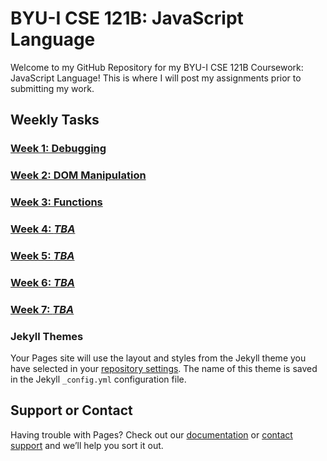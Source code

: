 # BYU-I CSE 121B: JavaScript Language

Welcome to my GitHub Repository for my BYU-I CSE 121B Coursework: JavaScript Language! This is where I will post my assignments prior to submitting my work.

## Weekly Tasks

### [Week 1: Debugging](Week_1/hello.html)

### [Week 2: DOM Manipulation](/Week_2/task2.html)

### [Week 3: Functions](/Week_3/task3.html)

### [Week 4: *TBA*](/#)

### [Week 5: *TBA*](/#)

### [Week 6: *TBA*](/#)

### [Week 7: *TBA*](/#)

### Jekyll Themes

Your Pages site will use the layout and styles from the Jekyll theme you have selected in your [repository settings](https://github.com/irwindoug/BYUI-CSE121B-Coursework/settings/pages). The name of this theme is saved in the Jekyll `_config.yml` configuration file.

## Support or Contact

Having trouble with Pages? Check out our [documentation](https://docs.github.com/categories/github-pages-basics/) or [contact support](https://support.github.com/contact) and we’ll help you sort it out.
